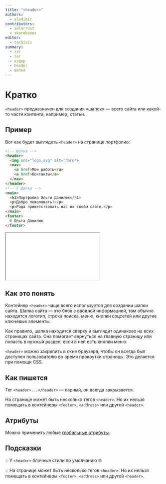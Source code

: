 ```yaml
---
title: "<header>"
authors:
  - vladimir
contributors:
  - solarrust
  - skorobaeus
editor:
  - tachisis
summary:
  - тэг
  - тег
  - хэдер
  - header
  - шапка
---
```


# Кратко

`<header>` предназначен для создания «шапок» — всего сайта или какой-то части контента, например, статьи.

## Пример

Вот как будет выглядеть `<header>` на странице портфолио:

```html
<!-- Шапка -->
<header>
  <img src="logo.svg" alt="Лого">
  <nav>
    <a href>Мои работы</a>
    <a href>Контакты</a>
  </nav>
</header>
<!-- / Шапка -->
<main>
  <h1>Портфолио Ольги Данилюк</h1>
  <p>Добро пожаловать!</p>
  <p>Рада приветствовать вас на своём сайте.</p>
</main>
<footer>
  © Ольга Данилюк
</footer>
```

<iframe title="Шапка сайта" src="demos/header.html"></iframe>

## Как это понять

Контейнер `<header>` чаще всего используется для создании шапки сайта. Шапка сайта — это блок с вводной информацией, там обычно находятся логотип, строка поиска, меню, кнопки соцсетей или другие ключевые элементы.

Как правило, шапка находится сверху и выглядит одинаково на всех страницах сайта. Она помогает вернуться на главную страницу или попасть в нужный раздел, если в ней есть кнопки меню.

`<header>` можно закрепить в окне браузера, чтобы он всегда был доступен пользователю во время прокрутки страницы. Это делается при помощи CSS.

## Как пишется

Тег `<header>...</header>` — парный, он всегда закрывается.

На странице может быть несколько тегов `<header>`. Но их нельзя помещать в контейнеры `<footer>`, `<address>` или другой `<header>`.

## Атрибуты

Можно применить любые [глобальные атрибуты](/html/doka/global-attrs).

## Подсказки

💡 У `<header>` блочные стили по умолчанию 🤓

💡 На странице может быть несколько тегов `<header>`. Но их нельзя помещать в контейнеры `<footer>`, `<address>` или другой `<header>`.


